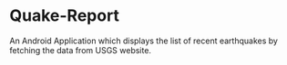 # Quake-Report
An Android Application which displays the list of recent earthquakes by fetching the data from USGS website.
